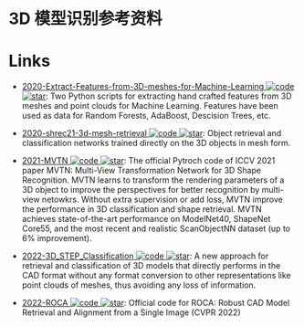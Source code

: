 # 3D 模型识别参考资料

# Links

- [2020-Extract-Features-from-3D-meshes-for-Machine-Learning ![code](https://ng-tech.icu/assets/code.svg) ![star](https://img.shields.io/github/stars/IvanNik17/Extract-Features-from-3D-meshes-for-Machine-Learning)](https://github.com/IvanNik17/Extract-Features-from-3D-meshes-for-Machine-Learning): Two Python scripts for extracting hand crafted features from 3D meshes and point clouds for Machine Learning. Features have been used as data for Random Forests, AdaBoost, Descision Trees, etc.

- [2020-shrec21-3d-mesh-retrieval ![code](https://ng-tech.icu/assets/code.svg) ![star](https://img.shields.io/github/stars/kaylode/shrec21-3d-mesh-retrieval)](https://github.com/kaylode/shrec21-3d-mesh-retrieval): Object retrieval and classification networks trained directly on the 3D objects in mesh form.

- [2021-MVTN ![code](https://ng-tech.icu/assets/code.svg) ![star](https://img.shields.io/github/stars/ajhamdi/MVTN)](https://github.com/ajhamdi/MVTN): The official Pytroch code of ICCV 2021 paper MVTN: Multi-View Transformation Network for 3D Shape Recognition. MVTN learns to transform the rendering parameters of a 3D object to improve the perspectives for better recognition by multi-view netowkrs. Without extra supervision or add loss, MVTN improve the performance in 3D classification and shape retrieval. MVTN achieves state-of-the-art performance on ModelNet40, ShapeNet Core55, and the most recent and realistic ScanObjectNN dataset (up to 6% improvement).

- [2022-3D_STEP_Classification ![code](https://ng-tech.icu/assets/code.svg) ![star](https://img.shields.io/github/stars/divanoLetto/3D_STEP_Classification)](https://github.com/divanoLetto/3D_STEP_Classification): A new approach for retrieval and classification of 3D models that directly performs in the CAD format without any format conversion to other representations like point clouds of meshes, thus avoiding any loss of information.

- [2022-ROCA ![code](https://ng-tech.icu/assets/code.svg) ![star](https://img.shields.io/github/stars/cangumeli/ROCA)](https://github.com/cangumeli/ROCA): Official code for ROCA: Robust CAD Model Retrieval and Alignment from a Single Image (CVPR 2022)
